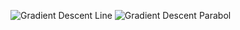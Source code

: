 ![Gradient Descent Line](line_gradient_descent.gif)
![Gradient Descent Parabol](parabol_gradient_desent.gif)
